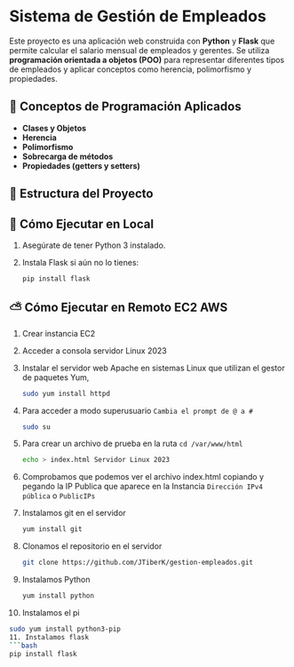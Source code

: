 # Sistema de Gestión de Empleados

Este proyecto es una aplicación web construida con **Python** y **Flask** que permite calcular el salario mensual de empleados y gerentes. Se utiliza **programación orientada a objetos (POO)** para representar diferentes tipos de empleados y aplicar conceptos como herencia, polimorfismo y propiedades.

## 🧠 Conceptos de Programación Aplicados

- **Clases y Objetos**
- **Herencia**
- **Polimorfismo**
- **Sobrecarga de métodos**
- **Propiedades (getters y setters)**

## 📁 Estructura del Proyecto


## 🚀 Cómo Ejecutar en Local

1. Asegúrate de tener Python 3 instalado.
2. Instala Flask si aún no lo tienes:

   ```bash
   pip install flask
## ⛅ Cómo Ejecutar en Remoto EC2 AWS

1. Crear instancia EC2
2. Acceder a consola servidor Linux 2023
3. Instalar el servidor web Apache en sistemas Linux que utilizan el gestor de paquetes Yum,
   
   ```bash
   sudo yum install httpd
4. Para acceder a modo superusuario `Cambia el prompt de @ a #`
   ```bash
   sudo su
5. Para crear un archivo de prueba en la ruta `cd /var/www/html`
   ```bash
   echo > index.html Servidor Linux 2023
6. Comprobamos que podemos ver el archivo index.html copiando y pegando la IP Publica que aparece en la Instancia `Dirección IPv4 pública` o  `PublicIPs`
7. Instalamos git en el servidor
   ```bash
   yum install git
8. Clonamos el repositorio en el servidor
   ```bash
   git clone https://github.com/JTiberK/gestion-empleados.git
9. Instalamos Python
   ```bash
   yum install python
10. Instalamos el pi
   ```bash
   sudo yum install python3-pip
11. Instalamos flask
   ```bash
   pip install flask
